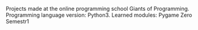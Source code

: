 
Projects made at the online programming school Giants of Programming. Programming language version: Python3. Learned modules: Pygame Zero Semestr1
